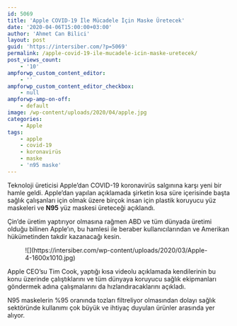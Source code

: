 ```yaml
---
id: 5069
title: 'Apple COVID-19 İle Mücadele İçin Maske Üretecek'
date: '2020-04-06T15:00:00+03:00'
author: 'Ahmet Can Bilici'
layout: post
guid: 'https://intersiber.com/?p=5069'
permalink: /apple-covid-19-ile-mucadele-icin-maske-uretecek/
post_views_count:
    - '10'
ampforwp_custom_content_editor:
    - ''
ampforwp_custom_content_editor_checkbox:
    - null
ampforwp-amp-on-off:
    - default
image: /wp-content/uploads/2020/04/apple.jpg
categories:
    - Apple
tags:
    - apple
    - covid-19
    - koronavirüs
    - maske
    - 'n95 maske'
---
```


Teknoloji üreticisi Apple’dan COVID-19 koronavirüs salgınına karşı yeni bir hamle geldi. Apple’dan yapılan açıklamada şirketin kısa süre içerisinde başta sağlık çalışanları için olmak üzere birçok insan için plastik koruyucu yüz maskeleri ve **N95** yüz maskesi üreteceği açıklandı.

Çin’de üretim yaptırıyor olmasına rağmen ABD ve tüm dünyada üretimi olduğu bilinen Apple’ın, bu hamlesi ile beraber kullanıcılarından ve Amerikan hükümetinden takdir kazanacağı kesin.

<figure class="wp-block-image size-large">![](https://intersiber.com/wp-content/uploads/2020/03/Apple-4-1600x1010.jpg)</figure>Apple CEO’su Tim Cook, yaptığı kısa videolu açıklamada kendilerinin bu konu üzerinde çalıştıklarını ve tüm dünyaya koruyucu sağlık ekipmanları göndermek adına çalışmalarını da hızlandıracaklarını açıkladı.

N95 maskelerin %95 oranında tozları filtreliyor olmasından dolayı sağlık sektöründe kullanımı çok büyük ve ihtiyaç duyulan ürünler arasında yer alıyor.